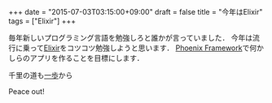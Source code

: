 +++
date = "2015-07-03T03:15:00+09:00"
draft = false
title = "今年はElixir"
tags = ["Elixir"]
+++

毎年新しいプログラミング言語を勉強しろと誰かが言っていました．
今年は流行に乗って[Elixir](http://elixir-lang.org/)をコツコツ勉強しようと思います．
[Phoenix Framework](http://www.phoenixframework.org/v0.10.0)で何かしらのアプリを作ることを目標にします．

千里の道も[一歩](http://chooblarin.com/slides/?elixir_intro_01.md)から

Peace out!
